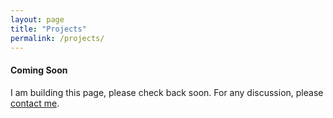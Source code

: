 ```yaml
---
layout: page
title: "Projects"
permalink: /projects/
---
```


#### Coming Soon

I am building this page, please check back soon. For any discussion, please [contact me](/contact/).